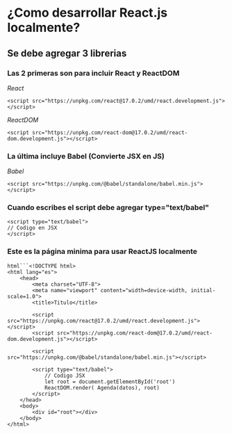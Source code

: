 ¿Como desarrollar **React.js** localmente?
===

## Se debe agregar 3 librerias

### Las 2 primeras son para incluir React y ReactDOM


*React*

    <script src="https://unpkg.com/react@17.0.2/umd/react.development.js"></script>

*ReactDOM*

    <script src="https://unpkg.com/react-dom@17.0.2/umd/react-dom.development.js"></script>

### La última incluye Babel (Convierte JSX en JS)

*Babel*

    <script src="https://unpkg.com/@babel/standalone/babel.min.js"></script>

### Cuando escribes el script debe agregar type="text/babel"

    <script type="text/babel">
    // Codigo en JSX
    </script>


### Este es la página minima para usar ReactJS localmente

    html```<!DOCTYPE html>
    <html lang="es">
        <head>
            <meta charset="UTF-8">
            <meta name="viewport" content="width=device-width, initial-scale=1.0">
            <title>Titulo</title>
                
            <script src="https://unpkg.com/react@17.0.2/umd/react.development.js"></script>
            <script src="https://unpkg.com/react-dom@17.0.2/umd/react-dom.development.js"></script>

            <script src="https://unpkg.com/@babel/standalone/babel.min.js"></script>

            <script type="text/babel">
                // Codigo JSX
                let root = document.getElementById('root')
                ReactDOM.render( Agenda(datos), root)
            </script>
        </head>
        <body>
            <div id="root"></div>
        </body>
    </html>
